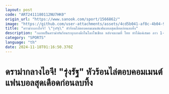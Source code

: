 ```yaml
---
layout: post
code: "ART2411180112NU7HK0"
origin_url: "https://www.sanook.com/sport/1566862/"
image: "https://github.com/user-attachments/assets/4cd5b041-af8c-4b04-9760-813377aa001a"
title: "ดราม่ากลางไอจี! \"รุ่งรัฐ\" หัวร้อนไล่ตอบคอมเมนต์แฟนบอลสุดเดือดก่อนลบทิ้ง"
description: "กลายเป็นดราม่าอันร้อนระอุกลางดึกในโลกโซเชียล หลังจบเกมที่ ไทย ทำได้แค่เสมอ ลาว 1-1 จนนักเตะหลายๆคน ถูกเสียงวิพากษ์วิจารณ์อย่างหนักจากแฟนฟุตบอล"
category: "SPORTS"
language: "th"
date: 2024-11-18T01:16:50.370Z
---
```


# ดราม่ากลางไอจี! "รุ่งรัฐ" หัวร้อนไล่ตอบคอมเมนต์แฟนบอลสุดเดือดก่อนลบทิ้ง